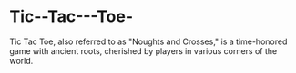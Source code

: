 # Tic--Tac---Toe-
Tic Tac Toe, also referred to as "Noughts and Crosses," is a time-honored game with ancient roots, cherished by players in various corners of the world.
